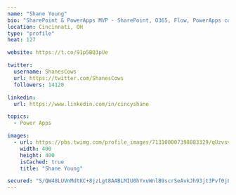 ```yaml
---
name: "Shane Young"
bio: "SharePoint & PowerApps MVP - SharePoint, O365, Flow, PowerApps consulting? @PowerApps911 | Pure Snark? You found it."
location: Cincinnati, OH
type: "profile"
heat: 127

website: https://t.co/91p5BQ3pUe

twitter:
  username: ShanesCows
  url: https://twitter.com/ShanesCows
  followers: 14120

linkedin:
  url: https://www.linkedin.com/in/cincyshane

topics:
  - Power Apps

images:
  - url: https://pbs.twimg.com/profile_images/713100007398883329/qUzvsvQ3_400x400.jpg
    width: 400
    height: 400
    isCached: true
    title: "Shane Young"

secured: "S/QW48LUVnMdtKC+8jzLgt8AABLMIU0hYxuWnlB9scrSeAvkJh93jt3Pvf0jLTt1pccTi6jp33104/K9JzQ2eRODGPWNm5HujFvX+QMbw5tg/lP4ArDs4H4t9jivOgRlhu9xi3zR/EPvcTV3uLTz9Vm9E1Snf6NgCNCelZmyiHcKIu28V8Yh48MZ+ByVqAW3bewYoEFx3dN8gKD5DfTcYZ+py+J0VyTTYpRZII+QeWY6a+48yvr9ugIYra6VbdNC5eiIQ/zhKXA0brdDgIMCkUWlnKdJmfuiaFVWav6YbAmPVb213ovVuqPNYTJ0HDbJQ47E0wQgwt9HYt9bdwkORLSeChpKDohtzadxke9nmO9rAo71YNxO6i8Cgcw23Cin+I/7kgYhg0H93A7NYhAYql1The90b+/lWo4QpdHLBDg=;a8w/MFBSW/Eyln5o06QeiA=="
---
```


